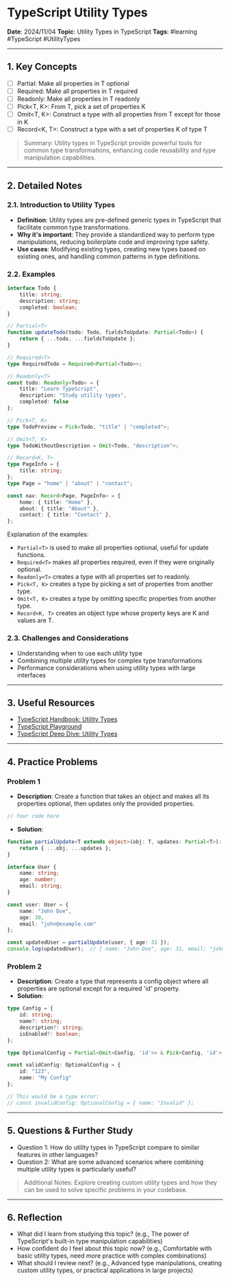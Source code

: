 # TypeScript Utility Types

**Date**: 2024/11/04
**Topic**: Utility Types in TypeScript
**Tags**: #learning #TypeScript #UtilityTypes

---

## 1. Key Concepts

- [ ] Partial<T>: Make all properties in T optional
- [ ] Required<T>: Make all properties in T required
- [ ] Readonly<T>: Make all properties in T readonly
- [ ] Pick<T, K>: From T, pick a set of properties K
- [ ] Omit<T, K>: Construct a type with all properties from T except for those in K
- [ ] Record<K, T>: Construct a type with a set of properties K of type T

> Summary: Utility types in TypeScript provide powerful tools for common type transformations, enhancing code reusability and type manipulation capabilities.

---

## 2. Detailed Notes

### 2.1. Introduction to Utility Types

- **Definition**: Utility types are pre-defined generic types in TypeScript that facilitate common type transformations.
- **Why it's important**: They provide a standardized way to perform type manipulations, reducing boilerplate code and improving type safety.
- **Use cases**: Modifying existing types, creating new types based on existing ones, and handling common patterns in type definitions.

### 2.2. Examples

```typescript
interface Todo {
    title: string;
    description: string;
    completed: boolean;
}

// Partial<T>
function updateTodo(todo: Todo, fieldsToUpdate: Partial<Todo>) {
    return { ...todo, ...fieldsToUpdate };
}

// Required<T>
type RequiredTodo = Required<Partial<Todo>>;

// Readonly<T>
const todo: Readonly<Todo> = {
    title: "Learn TypeScript",
    description: "Study utility types",
    completed: false
};

// Pick<T, K>
type TodoPreview = Pick<Todo, "title" | "completed">;

// Omit<T, K>
type TodoWithoutDescription = Omit<Todo, "description">;

// Record<K, T>
type PageInfo = {
    title: string;
};
type Page = "home" | "about" | "contact";

const nav: Record<Page, PageInfo> = {
    home: { title: "Home" },
    about: { title: "About" },
    contact: { title: "Contact" },
};
```

Explanation of the examples:

- `Partial<T>` is used to make all properties optional, useful for update functions.
- `Required<T>` makes all properties required, even if they were originally optional.
- `Readonly<T>` creates a type with all properties set to readonly.
- `Pick<T, K>` creates a type by picking a set of properties from another type.
- `Omit<T, K>` creates a type by omitting specific properties from another type.
- `Record<K, T>` creates an object type whose property keys are K and values are T.

### 2.3. Challenges and Considerations

- Understanding when to use each utility type
- Combining multiple utility types for complex type transformations
- Performance considerations when using utility types with large interfaces

---

## 3. Useful Resources

- [TypeScript Handbook: Utility Types](https://www.typescriptlang.org/docs/handbook/utility-types.html)
- [TypeScript Playground](https://www.typescriptlang.org/play)
- [TypeScript Deep Dive: Utility Types](https://basarat.gitbook.io/typescript/type-system/utility-types)

---

## 4. Practice Problems

### Problem 1

- **Description**: Create a function that takes an object and makes all its properties optional, then updates only the provided properties.

```typescript
// Your code here
```

- **Solution**:

```typescript
function partialUpdate<T extends object>(obj: T, updates: Partial<T>): T {
    return { ...obj, ...updates };
}

interface User {
    name: string;
    age: number;
    email: string;
}

const user: User = {
    name: "John Doe",
    age: 30,
    email: "john@example.com"
};

const updatedUser = partialUpdate(user, { age: 31 });
console.log(updatedUser);  // { name: "John Doe", age: 31, email: "john@example.com" }
```

### Problem 2

- **Description**: Create a type that represents a config object where all properties are optional except for a required 'id' property.
- **Solution**:

```typescript
type Config = {
    id: string;
    name?: string;
    description?: string;
    isEnabled?: boolean;
};

type OptionalConfig = Partial<Omit<Config, 'id'>> & Pick<Config, 'id'>;

const validConfig: OptionalConfig = {
    id: "123",
    name: "My Config"
};

// This would be a type error:
// const invalidConfig: OptionalConfig = { name: "Invalid" };
```

---

## 5. Questions & Further Study

- Question 1: How do utility types in TypeScript compare to similar features in other languages?
- Question 2: What are some advanced scenarios where combining multiple utility types is particularly useful?

> Additional Notes: Explore creating custom utility types and how they can be used to solve specific problems in your codebase.

---

## 6. Reflection

- What did I learn from studying this topic? (e.g., The power of TypeScript's built-in type manipulation capabilities)
- How confident do I feel about this topic now? (e.g., Comfortable with basic utility types, need more practice with complex combinations)
- What should I review next? (e.g., Advanced type manipulations, creating custom utility types, or practical applications in large projects)
